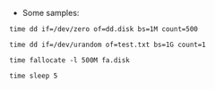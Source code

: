 * Some samples:
```
time dd if=/dev/zero of=dd.disk bs=1M count=500
```

```
time dd if=/dev/urandom of=test.txt bs=1G count=1
```

```
time fallocate -l 500M fa.disk
```

```
time sleep 5
```
